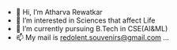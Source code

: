 - 👋 Hi, I’m Atharva Rewatkar
- 👀 I’m interested in Sciences that affect Life
- 🌱 I’m currently pursuing B.Tech in CSE(AI&ML)
- 📫 My mail is redolent.souvenirs@gmail.com ...

<!---
Kalopsia22/Kalopsia22 is a ✨ special ✨ repository because its `README.md` (this file) appears on your GitHub profile.
You can click the Preview link to take a look at your changes.
--->
